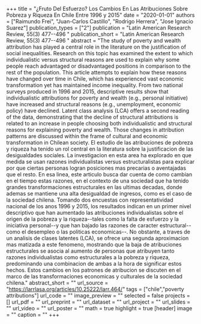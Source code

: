 +++
title = "¿Fruto Del Esfuerzo? Los Cambios En Las Atribuciones Sobre Pobreza y Riqueza En Chile Entre 1996 y 2015"
date = "2020-01-01"
authors = ["Raimundo Frei", "Juan-Carlos Castillo", "Rodrigo Herrera", "Jose Ignacio Suarez"]
publication_types = ["2"]
publication = "Latin American Research Review, 55(3) 477--496 "
publication_short = "Latin American Research Review, 55(3) 477--496 "
abstract = "The study of poverty and wealth attribution has played a central role in the literature on the justification of social inequalities. Research on this topic has examined the extent to which individualistic versus structural reasons are used to explain why some people reach advantaged or disadvantaged positions in comparison to the rest of the population. This article attempts to explain how these reasons have changed over time in Chile, which has experienced vast economic transformation yet has maintained income inequality. From two national surveys produced in 1996 and 2015, descriptive results show that individualistic attributions for poverty and wealth (e.g., personal initiative) have increased and structural reasons (e.g., unemployment, economic policy) have declined. Latent class analysis (LCA) offers a second reading of the data, demonstrating that the decline of structural attributions is related to an increase in people choosing both individualistic and structural reasons for explaining poverty and wealth. Those changes in attribution patterns are discussed within the frame of cultural and economic transformation in Chilean society. El estudio de las atribuciones de pobreza y riqueza ha tenido un rol central en la literatura sobre la justificacion de las desigualdades sociales. La investigacion en esta area ha explorado en que medida se usan razones individualistas versus estructuralistas para explicar por que ciertas personas logran posiciones mas precarias o aventajadas que el resto. En esa linea, este articulo busca dar cuenta de como cambian en el tiempo estas razones, en el contexto de una sociedad que ha tenido grandes transformaciones estructurales en las ultimas decadas, donde ademas se mantiene una alta desigualdad de ingresos, como es el caso de la sociedad chilena. Tomando dos encuestas con representatividad nacional de los anos 1996 y 2015, los resultados indican en un primer nivel descriptivo que han aumentado las atribuciones individualistas sobre el origen de la pobreza y la riqueza--tales como la falta de esfuerzo y la iniciativa personal--y que han bajado las razones de caracter estructural--como el desempleo o las politicas economicas--. No obstante, a traves de un analisis de clases latentes (LCA), se ofrece una segunda aproximacion mas matizada a este fenomeno, mostrando que la baja de atribuciones estructurales se asocia al aumento de personas que atribuyen tanto razones individualistas como estructurales a la pobreza y riqueza, predominando una combinacion de ambas a la hora de significar estos hechos. Estos cambios en los patrones de atribucion se discuten en el marco de las transformaciones economicas y culturales de la sociedad chilena."
abstract_short = ""
url_source = "https://larrlasa.org/articles/10.25222/larr.464/"
tags = ["chile","poverty attributions"]
url_code = ""
image_preview = ""
selected = false
projects = []
url_pdf = ""
url_preprint = ""
url_dataset = ""
url_project = ""
url_slides = ""
url_video = ""
url_poster = ""
math = true
highlight = true
[header]
image = ""
caption = ""
+++
